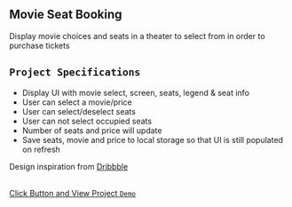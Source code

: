 
## Movie Seat Booking

Display movie choices and seats in a theater to select from in order to purchase tickets

## `Project Specifications`

- Display UI with movie select, screen, seats, legend & seat info
- User can select a movie/price
- User can select/deselect seats
- User can not select occupied seats
- Number of seats and price will update
- Save seats, movie and price to local storage so that UI is still populated on refresh

Design inspiration from [Dribbble](https://dribbble.com/shots/3628370-Movie-Seat-Booking)
<br>
<br>


[Click Button and View Project `Demo`](https://mian-ali.github.io/cinema-seat-booking/)
